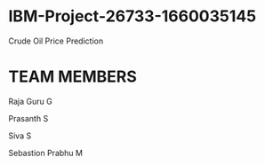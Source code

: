 # IBM-Project-26733-1660035145
Crude Oil Price Prediction

# TEAM MEMBERS

Raja Guru G

Prasanth S

Siva S

Sebastion Prabhu M
